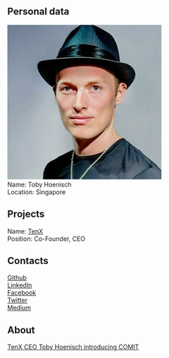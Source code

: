 ## Personal data
![photo](photo/toby_hoenisch.jpg)  
Name: Toby Hoenisch  
Location: Singapore  
## Projects 
Name: [TenX](../projects/tenx.md)  
Position: Co-Founder, CEO
## Contacts
[Github](https://github.com/tobyai)  
[LinkedIn](https://www.linkedin.com/in/tobyai/)  
[Facebook](https://www.facebook.com/tobias.hoenisch)  
[Twitter](https://twitter.com/tobyai)  
[Medium](https://medium.com/@tobyai)  
## About
[TenX CEO Toby Hoenisch introducing COMIT](https://www.youtube.com/watch?v=sDxdvda8Oow)  
